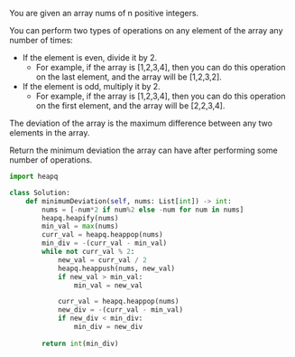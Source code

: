 You are given an array nums of n positive integers.

You can perform two types of operations on any element of the array any number of times:

- If the element is even, divide it by 2.
  - For example, if the array is [1,2,3,4], then you can do this operation on the last element, and the array will be [1,2,3,2].
- If the element is odd, multiply it by 2.
  - For example, if the array is [1,2,3,4], then you can do this operation on the first element, and the array will be [2,2,3,4].

The deviation of the array is the maximum difference between any two elements in the array.

Return the minimum deviation the array can have after performing some number of operations.

```Python
import heapq

class Solution:
    def minimumDeviation(self, nums: List[int]) -> int:
        nums = [-num*2 if num%2 else -num for num in nums]
        heapq.heapify(nums)
        min_val = max(nums)
        curr_val = heapq.heappop(nums)
        min_div = -(curr_val - min_val)
        while not curr_val % 2:
            new_val = curr_val / 2
            heapq.heappush(nums, new_val)
            if new_val > min_val:
                min_val = new_val

            curr_val = heapq.heappop(nums)
            new_div = -(curr_val - min_val)
            if new_div < min_div:
                min_div = new_div
        
        return int(min_div)
```

